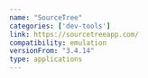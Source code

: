 ```yaml
---
name: "SourceTree"
categories: ['dev-tools']
link: https://sourcetreeapp.com/
compatibility: emulation
versionFrom: "3.4.14"
type: applications
---
```


